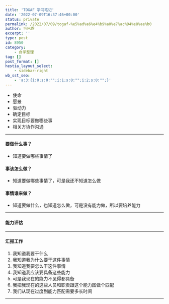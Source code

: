 ```yaml
---
title: 'TOGAF 学习笔记'
date: '2022-07-09T16:37:46+00:00'
status: private
permalink: /2022/07/09/togaf-%e5%ad%a6%e4%b9%a0%e7%ac%94%e8%ae%b0
author: 毛巳煜
excerpt: ''
type: post
id: 8950
category:
    - 自学整理
tag: []
post_format: []
hestia_layout_select:
    - sidebar-right
wb_sst_seo:
    - 'a:3:{i:0;s:0:"";i:1;s:0:"";i:2;s:0:"";}'
---
```

- 使命
- 愿景
- 驱动力
- 确定目标
- 实现目标要做哪些事
- 相关方协作沟通

- - - - - -

#### 要做什么事？

- 知道要做哪些事情了

#### 事该怎么做？

- 知道要做哪些事情了，可是我还不知道怎么做

#### 事情谁来做？

- 知道要做什么，也知道怎么做，可是没有能力做，所以要培养能力

- - - - - -

#### 能力评估

- - - - - -

#### 汇报工作

1. 我知道我要干什么
2. 我知道我为什么要干这件事情
3. 我知道我要怎么干这件事情
4. 我知道我应该要具备这些能力
5. 可是我现在的能力不见得都具备
6. 我把我现在的这些人员和职责跟这个能力图做个匹配
7. 我们从现在过度到能力匹配需要多长时间

- - - - - -